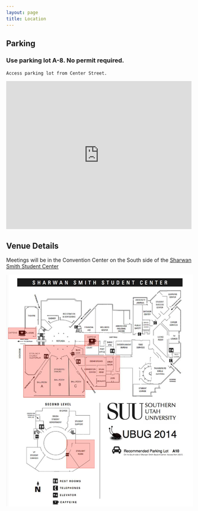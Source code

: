 ```yaml
---
layout: page
title: Location
---
```



## <i class="fa fa-car"></i> Parking

### Use parking lot A-8. No permit required.
```
Access parking lot from Center Street.
```

<iframe src="https://www.google.com/maps/place/A8/@37.67663,-113.072122,17z/data=!3m1!4b1!4m2!3m1!1s0x80b561bd83096d2f:0x59dda14f0c0c2048?hl=en-US" width="500" height="400" frameborder="0" style="border:0"></iframe>

## <i class="fa fa-building-o"></i> Venue Details

Meetings will be in the Convention Center on the South side of the [Sharwan Smith Student Center][sharwan]

[<img class="img-responsive" alt="Sharwan Smith Student Center" src="/img/sharwan.jpg">][sharwan]


[sharwan]: /img/sssc-ubug-2014.pdf
